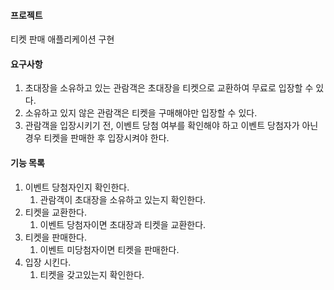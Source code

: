 #### 프로젝트

티켓 판매 애플리케이션 구현



#### 요구사항

1. 초대장을 소유하고 있는 관람객은 초대장을 티켓으로 교환하여 무료로 입장할 수 있다.
2. 소유하고 있지 않은 관람객은 티켓을 구매해야만 입장할 수 있다.
3. 관람객을 입장시키기 전, 이벤트 당첨 여부를 확인해야 하고 이벤트 당첨자가 아닌 경우 티켓을 판매한 후 입장시켜야 한다.



#### 기능 목록

1. 이벤트 당첨자인지 확인한다.
   1. 관람객이 초대장을 소유하고 있는지 확인한다.
2. 티켓을 교환한다.
   1. 이벤트 당첨자이면 초대장과 티켓을 교환한다.
3. 티켓을 판매한다.
   1. 이벤트 미당첨자이면 티켓을 판매한다.
4. 입장 시킨다.
   1. 티켓을 갖고있는지 확인한다.